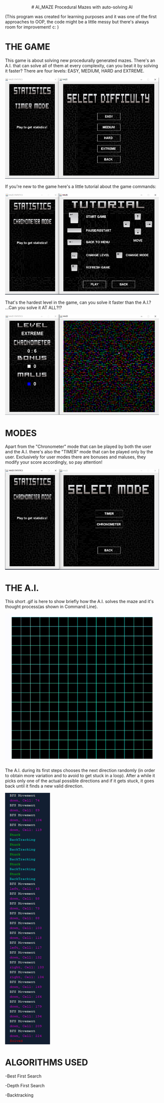 <p align="center"># AI_MAZE
Procedural Mazes with auto-solving AI

(This program was created for learning purposes and it was one of the first approaches to OOP, the code might be a little messy but there's always room for improvement! c: )

# THE GAME

This game is about solving new procedurally generated mazes. There's an A.I. that can solve all of them at every complexity, can you beat it by solving it faster? There are four levels: EASY, MEDIUM, HARD and EXTREME.

![A.I. Solving](MEDIA/diff.PNG)

If you're new to the game here's a little tutorial about the game commands:

![Tutorial](MEDIA/tutorial.PNG)

That's the hardest level in the game, can you solve it faster than the A.I.? ...Can you solve it AT ALL?!?

![A.I. Solving](MEDIA/extreme.PNG)

# MODES

Apart from the "Chronometer" mode that can be played by both the user and the A.I. there's also the "TIMER" mode that can be played only by the user.
Exclusively for user modes there are bonuses and maluses, they modify your score accordingly, so pay attention! 

![A.I. Solving](MEDIA/torc.PNG)

# THE A.I.

This short .gif is here to show briefly how the A.I. solves the maze and it's thought process(as shown in Command Line).

![A.I. Solving](MEDIA/gif.gif)

The A.I. during its first steps chooses the next direction randomly (in order to obtain more variation and to avoid to get stuck in a loop).
After a while it picks only one of the actual possible directions and if it gets stuck, it goes back until it finds a new valid direction.

![A.I. Solving](MEDIA/thoughtprocess.PNG) 

# ALGORITHMS USED
-Best First Search

-Depth First Search

-Backtracking
</p>
